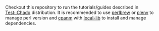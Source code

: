 Checkout this repository to run the tutorials/guides described in [Test::Chado](https://github.com/dictyBase/Test-Chado) distribution.
It is recommended to use [perlbrew](https://metacpan.org/release/App-perlbrew) or [plenv](https://metacpan.org/release/plenv) to manage perl version and [cpanm](https://metacpan.org/release/App-cpanminus) with [local-lib](https://metacpan.org/release/local-lib) to install and manage dependencies.


